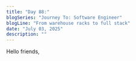 ```yaml
---
title: "Day 88:"
blogSeries: "Journey To: Software Engineer"
blogLine: "From warehouse racks to full stack"
date: "July 03, 2025"
description: ""
---
```


Hello friends,

<br>
